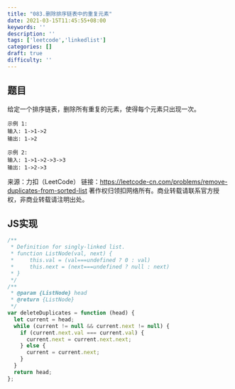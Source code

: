 ```yaml
---
title: "083.删除排序链表中的重复元素"
date: 2021-03-15T11:45:55+08:00
keywords: ''
description: ''
tags: ['leetcode','linkedlist']
categories: []
draft: true
difficulty: ''
---
```


## 题目 

给定一个排序链表，删除所有重复的元素，使得每个元素只出现一次。

```
示例 1:
输入: 1->1->2
输出: 1->2

示例 2:
输入: 1->1->2->3->3
输出: 1->2->3
```

来源：力扣（LeetCode）
链接：https://leetcode-cn.com/problems/remove-duplicates-from-sorted-list
著作权归领扣网络所有。商业转载请联系官方授权，非商业转载请注明出处。


## JS实现

```javascript
/**
 * Definition for singly-linked list.
 * function ListNode(val, next) {
 *     this.val = (val===undefined ? 0 : val)
 *     this.next = (next===undefined ? null : next)
 * }
 */
/**
 * @param {ListNode} head
 * @return {ListNode}
 */
var deleteDuplicates = function (head) {
  let current = head;
  while (current != null && current.next != null) {
    if (current.next.val === current.val) {
      current.next = current.next.next;
    } else {
      current = current.next;
    }
  }
  return head;
};
```
